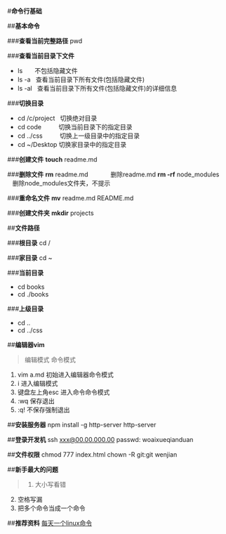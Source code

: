 #**命令行基础**

##**基本命令**

###**查看当前完整路径**
pwd

###**查看当前目录下文件**
- ls &nbsp;&nbsp;&nbsp;&nbsp;&nbsp; 不包括隐藏文件
- ls -a &nbsp; 查看当前目录下所有文件(包括隐藏文件)
- ls -al &nbsp; 查看当前目录下所有文件(包括隐藏文件)的详细信息

###**切换目录**
- cd /c/project &nbsp; 切换绝对目录
- cd code &nbsp;&nbsp;&nbsp;&nbsp;&nbsp;&nbsp;&nbsp;&nbsp;&nbsp;切换当前目录下的指定目录
- cd ../css &nbsp;&nbsp;&nbsp;&nbsp;&nbsp;&nbsp;&nbsp;&nbsp;&nbsp;切换上一级目录中的指定目录
- cd ~/Desktop 切换家目录中的指定目录

###**创建文件**
**touch** readme.md

###**删除文件**
**rm** readme.md  &nbsp;&nbsp;&nbsp;&nbsp;&nbsp;&nbsp;&nbsp;&nbsp;&nbsp;&nbsp;&nbsp;&nbsp;删除readme.md
**rm -rf** node_modules &nbsp;&nbsp;&nbsp;删除node_modules文件夹，不提示

###**重命名文件**
**mv** readme.md README.md

###**创建文件夹**
**mkdir** projects



##**文件路径**

###**根目录**
cd /

###**家目录**
cd ~

###**当前目录**
- cd books
- cd ./books

###**上级目录**
- cd ..
- cd ../css




##**编辑器vim**
>编辑模式
命令模式

1. vim a.md 初始进入编辑器命令模式
2. i 进入编辑模式
3. 键盘左上角esc 进入命令命令模式
4. :wq 保存退出
5. :q! 不保存强制退出



##**安装服务器**
npm install -g http-server
http-server



##**登录开发机**
ssh xxx@00.00.000.00
passwd: woaixueqianduan



##**文件权限**
chmod 777 index.html
chown -R git:git wenjian



##**新手最大的问题**
>1. 大小写看错
2. 空格写漏
3. 把多个命令当成一个命令


##**推荐资料**
[每天一个linux命令](http://www.cnblogs.com/peida/tag/linux%E5%91%BD%E4%BB%A4/default.html?page=4)